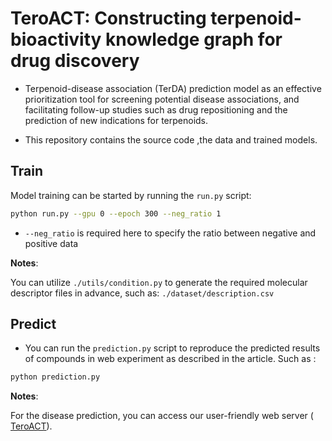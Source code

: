 # TeroACT: Constructing terpenoid-bioactivity knowledge graph for drug discovery

- Terpenoid-disease association (TerDA) prediction model as an effective prioritization tool for screening potential disease associations, and facilitating follow-up studies such as drug repositioning and the prediction of new indications for terpenoids.

- This repository contains the source code ,the data and trained models.




## Train
Model training can be started by running the `run.py` script:
```bash
python run.py --gpu 0 --epoch 300 --neg_ratio 1 
```
- `--neg_ratio` is required here to specify the ratio between negative and positive data

**Notes**:

You can utilize `./utils/condition.py` to generate the required molecular descriptor files in advance, such as: `./dataset/description.csv`



## Predict

- You can run the `prediction.py` script to reproduce the predicted results of compounds in web experiment as described in the article. Such as :

```bash
python prediction.py
```


**Notes**:

For the disease prediction, you can access our user-friendly web server ( [TeroACT](http://terokit.qmclab.com/teroact/)). 
